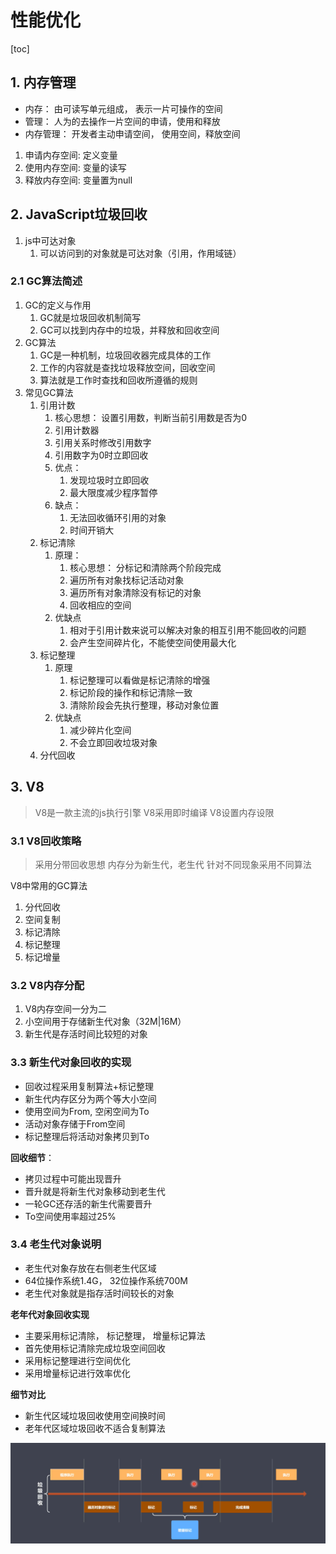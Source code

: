 # 性能优化
[toc]

## 1. 内存管理
- 内存： 由可读写单元组成， 表示一片可操作的空间
- 管理： 人为的去操作一片空间的申请，使用和释放
- 内存管理： 开发者主动申请空间， 使用空间，释放空间

1. 申请内存空间: 定义变量
2. 使用内存空间: 变量的读写
3. 释放内存空间: 变量置为null


## 2. JavaScript垃圾回收

1. js中可达对象
   1. 可以访问到的对象就是可达对象（引用，作用域链）

### 2.1 GC算法简述

1. GC的定义与作用
   1. GC就是垃圾回收机制简写
   2. GC可以找到内存中的垃圾，并释放和回收空间
2. GC算法
   1. GC是一种机制，垃圾回收器完成具体的工作
   2. 工作的内容就是查找垃圾释放空间，回收空间
   3. 算法就是工作时查找和回收所遵循的规则
3. 常见GC算法
   1. 引用计数
      1. 核心思想： 设置引用数，判断当前引用数是否为0
      2. 引用计数器
      3. 引用关系时修改引用数字
      4. 引用数字为0时立即回收
      5. 优点： 
         1. 发现垃圾时立即回收
         2. 最大限度减少程序暂停
      6. 缺点：
         1. 无法回收循环引用的对象
         2. 时间开销大
   2. 标记清除
      1. 原理：
         1. 核心思想： 分标记和清除两个阶段完成
         2. 遍历所有对象找标记活动对象
         3. 遍历所有对象清除没有标记的对象
         4. 回收相应的空间
      2. 优缺点
         1. 相对于引用计数来说可以解决对象的相互引用不能回收的问题
         2. 会产生空间碎片化，不能使空间使用最大化
   3. 标记整理
      1. 原理
         1. 标记整理可以看做是标记清除的增强
         2. 标记阶段的操作和标记清除一致
         3. 清除阶段会先执行整理，移动对象位置
      2. 优缺点
         1. 减少碎片化空间
         2. 不会立即回收垃圾对象
   4. 分代回收

## 3. V8
> V8是一款主流的js执行引擎
> V8采用即时编译
> V8设置内存设限

### 3.1 V8回收策略
> 采用分带回收思想
> 内存分为新生代，老生代
> 针对不同现象采用不同算法

V8中常用的GC算法
1. 分代回收
2. 空间复制
3. 标记清除
4. 标记整理
5. 标记增量

### 3.2 V8内存分配
1. V8内存空间一分为二
2. 小空间用于存储新生代对象（32M|16M）
3. 新生代是存活时间比较短的对象

### 3.3 新生代对象回收的实现
  - 回收过程采用复制算法+标记整理
  - 新生代内存区分为两个等大小空间
  - 使用空间为From, 空闲空间为To
  - 活动对象存储于From空间
  - 标记整理后将活动对象拷贝到To

**回收细节**：
 - 拷贝过程中可能出现晋升
 - 晋升就是将新生代对象移动到老生代
 - 一轮GC还存活的新生代需要晋升
 - To空间使用率超过25%

### 3.4 老生代对象说明
 - 老生代对象存放在右侧老生代区域
 - 64位操作系统1.4G， 32位操作系统700M
 - 老生代对象就是指存活时间较长的对象

**老年代对象回收实现**
  - 主要采用标记清除， 标记整理， 增量标记算法
  - 首先使用标记清除完成垃圾空间回收
  - 采用标记整理进行空间优化
  - 采用增量标记进行效率优化

**细节对比**
  - 新生代区域垃圾回收使用空间换时间
  - 老年代区域垃圾回收不适合复制算法
<img src="../imgs/垃圾回收.png">